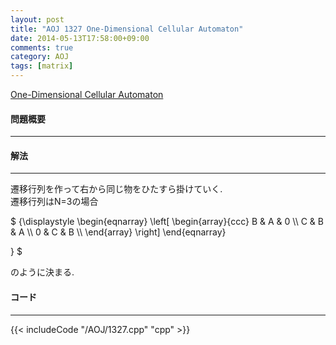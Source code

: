 ```yaml
---
layout: post
title: "AOJ 1327 One-Dimensional Cellular Automaton"
date: 2014-05-13T17:58:00+09:00
comments: true
category: AOJ
tags: [matrix]
---
```


[One-Dimensional Cellular Automaton](http://judge.u-aizu.ac.jp/onlinejudge/description.jsp?id=1327)

#### 問題概要

****

#### 解法

****

遷移行列を作って右から同じ物をひたすら掛けていく.  
遷移行列はN=3の場合

<div> $ {\displaystyle
\begin{eqnarray}
\left[
\begin{array}{ccc}
B & A & 0 \\
C & B & A \\
0 & C & B \\
\end{array} 
\right]
\end{eqnarray}

} $</div>

のように決まる.

#### コード

****

{{< includeCode "/AOJ/1327.cpp" "cpp" >}}
